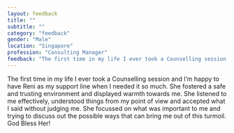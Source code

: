 ```yaml
---
layout: feedback
title: ""
subtitle: ""
category: "feedback"
gender: "Male"
location: "Singapore"
profession: "Consulting Manager"
feedback: "The first time in my life I ever took a Counselling session and I’m happy to have Reni as my support line when I needed it so much. She fostered a safe and trusting environment and displayed warmth towards me. She listened to me effectively, understood things from my point of view and accepted what I said without judging me. She focussed on what was important to me and trying to discuss out the possible ways that can bring me out of this turmoil. God Bless Her!"
---
```

The first time in my life I ever took a Counselling session and I’m happy to have Reni as my support line when I needed it so much. She fostered a safe and trusting environment and displayed warmth towards me. She listened to me effectively, understood things from my point of view and accepted what I said without judging me. She focussed on what was important to me and trying to discuss out the possible ways that can bring me out of this turmoil. God Bless Her!